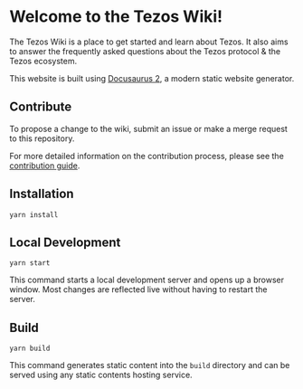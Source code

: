 # Welcome to the Tezos Wiki!

The Tezos Wiki is a place to get started and learn about Tezos. It also aims to answer the frequently asked questions about the Tezos protocol & the Tezos ecosystem.

This website is built using [Docusaurus 2](https://docusaurus.io/), a modern static website generator.

## Contribute

To propose a change to the wiki, submit an issue or make a merge request to this repository.

For more detailed information on the contribution process, please see the [contribution guide](https://github.com/tezosweb/wiki.tezos.com/blob/main/docs/contribute/contributionguide.md).

## Installation

```console
yarn install
```

## Local Development

```console
yarn start
```

This command starts a local development server and opens up a browser window. Most changes are reflected live without having to restart the server.

## Build

```console
yarn build
```

This command generates static content into the `build` directory and can be served using any static contents hosting service.
